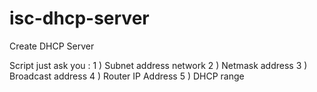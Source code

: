 # isc-dhcp-server
Create DHCP Server

Script just ask you :
1 ) Subnet address network
2 ) Netmask address
3 ) Broadcast address
4 ) Router IP Address
5 ) DHCP range
